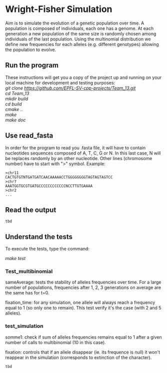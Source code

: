 # Wright-Fisher Simulation
Aim is to simulate the evolution of a genetic population over time. A population is composed of individuals, each one has a genome. At each generation a new population of the same size is randomly chosen among individuals of the last population. Using the multinomial distribution we define new frequencies for each alleles (e.g. different genotypes) allowing the population to evolve.

## Run the program
These instructions will get you a copy of the project up and running on your local machine for development and testing purposes:   
_git clone https://github.com/EPFL-SV-cpp-projects/Team_13.git   
cd Team_13   
mkdir build  
cd build   
cmake ..  
make   
make doc_

## Use read_fasta
In order for the program to read you .fasta file, it will have to contain nucleotides sequences composed of A, T, C, G or N. In this last case, N will be replaces randomly by an other nucleotide.
Other lines (chromosome number) have to start with ">" symbol.
Example:
```
>chr11 
CACTGTGTNTGATGATCAACAAAAACCTGGGGGGGGTAGTAGTAGTCC
>chr7 
AAATGGTGCGTGATGCCCCCCCCCCCCNCCTTGTGAAAA
>chr2
...
```

## Read the output

```
tbd
```

## Understand the tests
To execute the tests, type the command:

_make test_

### Test_multibinomial
sameAverage: tests the stability of alleles frequencies over time. For a large number of populations, frequencies after 1, 2, 3 generations on average are the same has for t=0.

fixation_time: for any simulation, one allele will always reach a frequency equal to 1 (so only one to remain). This test verify it's the case (with 2 and 5 alleles).  

### test_simulation
somme1: check if sum of alleles frequencies remains equal to 1 after a given number of calls to multibinomial (10 in this case). 

fixation: controls that if an allele disappear (ie. its frequence is null) it won't reappear in the simulation (corresponds to extinction of the character). 
```
tbd
```
